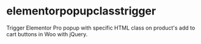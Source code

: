 # elementorpopupclasstrigger
Trigger Elementor Pro popup with specific HTML class on product's add to cart buttons in Woo with jQuery.
